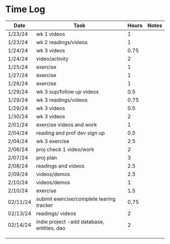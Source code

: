 
# Time Log

| Date     | Task                                       | Hours | Notes|
|----------|--------------------------------------------|-------|------|
| 1/23/24  | wk 1 videos                                | 1     | |
| 1/23/24  | wk 2 readings/videos                       | 1     | |
| 1/24/24  | wk 3 videos                                | 0.75  | |
| 1/24/24  | video/activity                             | 2     | |
| 1/25/24  | exercise                                   | 1     | |
| 1/27/24  | exercise                                   | 1     | |
| 1/28/24  | exercise                                   | 1     | |
| 1/29/24  | wk 3 sup/follow up videos                  | 0.5   | |
| 1/29/24  | wk 3 readings/videos                       | 0.75  | |
| 1/29/24  | wk 3  videos                               | 0.5   | |
| 1/30/24  | wk 3  videos                               | 2     | |
| 2/01/24  | exercise videos and work                   | 1     | |
| 2/04/24  | reading and prof dev sign up               | 0.5   | |
| 2/04/24  | wk 3 exercise                              | 2.5   | |
| 2/06/24  | proj check 1 video/work                    | 2     | |
| 2/07/24  | proj plan                                  | 3     | |
| 2/08/24  | readings and videos                        | 2.5   | |
| 2/09/24  | videos/demos                               | 2.5   | |
| 2/10/24  | videos/demos                               | 1     | |
| 2/10/24  | exercise                                   | 1.5   | |
| 02/11/24 | submit exercise/complete learing tracker   | 0.75  | |
| 02/13/24 | readings/ videos                           | 2     | |
| 02/14/24 | indie project -add database, entities, dao | 2     | |
|          |                                            |       | |
|          |                                            |       | |
|          |                                            |       | |

